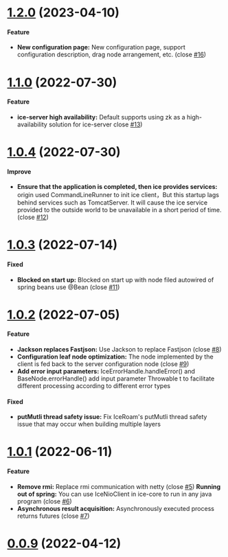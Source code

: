 # [1.2.0](https://github.com/zjn-zjn/ice/compare/1.1.0...1.2.0) (2023-04-10)

#### Feature
* **New configuration page:** New configuration page, support configuration description, drag node arrangement, etc. (close [#16](https://github.com/zjn-zjn/ice/issues/16))

# [1.1.0](https://github.com/zjn-zjn/ice/compare/1.0.4...1.1.0) (2022-07-30)

#### Feature
* **ice-server high availability:** Default supports using zk as a high-availability solution for ice-server close [#13](https://github.com/zjn-zjn/ice/issues/13))

# [1.0.4](https://github.com/zjn-zjn/ice/compare/1.0.3...1.0.4) (2022-07-30)

#### Improve
* **Ensure that the application is completed, then ice provides services:** origin used CommandLineRunner to init ice client，But this startup lags behind services such as TomcatServer. It will cause the ice service provided to the outside world to be unavailable in a short period of time. (close [#12](https://github.com/zjn-zjn/ice/issues/12))

# [1.0.3](https://github.com/zjn-zjn/ice/compare/1.0.2...1.0.3) (2022-07-14)

#### Fixed
* **Blocked on start up:** Blocked on start up with node filed autowired of spring beans use @Bean (close [#11](https://github.com/zjn-zjn/ice/issues/11))

# [1.0.2](https://github.com/zjn-zjn/ice/compare/1.0.1...1.0.2) (2022-07-05)

#### Feature
* **Jackson replaces Fastjson:** Use Jackson to replace Fastjson (close [#8](https://github.com/zjn-zjn/ice/issues/8))
* **Configuration leaf node optimization:** The node implemented by the client is fed back to the server configuration node (close [#9](https://github.com/zjn-zjn/ice/issues/9))
* **Add error input parameters:** IceErrorHandle.handleError() and BaseNode.errorHandle() add input parameter Throwable t to facilitate different processing according to different error types

#### Fixed
* **putMutli thread safety issue:** Fix IceRoam's putMutli thread safety issue that may occur when building multiple layers

# [1.0.1](https://github.com/zjn-zjn/ice/compare/0.0.9...1.0.1) (2022-06-11)

#### Feature
* **Remove rmi:** Replace rmi communication with netty (close [#5](https://github.com/zjn-zjn/ice/issues/5))
**Running out of spring:** You can use IceNioClient in ice-core to run in any java program (close [#6](https://github.com/zjn-zjn/ice/issues/6))
* **Asynchronous result acquisition:** Asynchronously executed process returns futures (close [#7](https://github.com/zjn-zjn/ice/issues/7))

# [0.0.9](https://github.com/zjn-zjn/ice/compare/0.0.8...0.0.9) (2022-04-12)